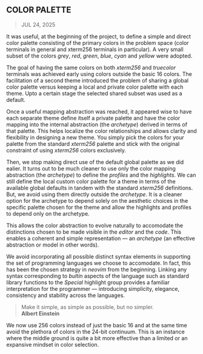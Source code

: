 ## COLOR PALETTE
> JUL 24, 2025

It was useful, at the beginning of the project, to define a simple
and direct color palette consisting of the primary colors in the
problem space (color terminals in general and xterm256 terminals
in particular). A very small subset of the colors _grey_, _red_,
_green_, _blue_, _cyan_ and _yellow_ were adopted.

The goal of having the same colors on both _xterm256_ and
_truecolor_ terminals was achieved early using colors outside
the basic 16 colors.  The facilitation of a second theme 
introduced the problem of sharing a global color palette versus
keeping a local and private color palette with each theme.
Upto a certain stage the selected shared subset was used
as a default.

Once a useful mapping abstraction was reached, it appeared
wise to have each separate theme define itself a private
palette and have the color mapping into the internal
abstraction (the _archetype_) derived in terms of that palette.
This helps localize the color relationships and allows clarity
and flexibility in designing a new theme.
You simply pick the colors for your palette from the standard
_xterm256_ palette and stick with the original constraint
of using _xterm256_ colors exclusively.

Then, we stop making direct use of the default global
palette as we did ealier.
It turns out to be much cleaner to use only the color
mapping abstraction (the _archetype_) to define the
_profiles_ and the _highlights_.
We can still define the local custom color palette for
a theme in terms of the available global defaults
in tandem with the standard _xterm256_ definitions.
But, we avoid using them directly outside the _archetype_.
It is a cleaner option for the archetype to depend
solely on the aesthetic choices in the specific palette
chosen for the theme and allow the highlights and
profiles to depend only on the archetype.

This allows the color abstraction to evolve naturally to
accomodate the distinctions chosen to be made visible in
the _editor_ and the _code_.  This enables a coherent
and simple representation — an _archetype_ (an effective
abstraction or model in other words).

We avoid incorporating all possible distinct syntax elements
in supporting the set of programming languages we choose
to accomodate.  In fact, this has been the chosen strategy
in _neovim_ from the beginning.  Linking any syntax
corresponding to _bultin_ aspects of the language such
as standard library functions to the _Special_
highlight group provides a familiar interpretation for
the programmer — introducing simplicity, elegance,
consistency and stability across the languages.

> Make it simple, as simple as possible, but no simpler.  
> **Albert Einstein**

We now use 256 colors instead of just the basic 16 and at the
same time avoid the plethora of colors in the 24-bit continuum.
This is an instance where the middle ground is quite a bit
more effective than a limited or an expansive mindset
in color selection.
